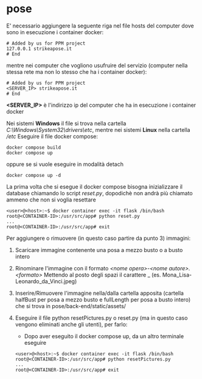 # pose

<!---
Inizializzazione progetto con git
```
<user>@<host>:~$ mkdir pose
<user>@<host>:~$ cd pose
<user>@<host>:~$ git init
<user>@<host>:~$ git remote add origin https://<ACCESS-TOKEN>@github.com/loreferretti/pose.git/
<user>@<host>:~$ git pull origin master
```
--->

E' necessario aggiungere la seguente riga nel file hosts del computer dove sono in esecuzione i container docker:
```
# Added by us for PPM project
127.0.0.1 strikeapose.it
# End
```
mentre nei computer che vogliono usufruire del servizio (computer nella stessa rete ma non lo stesso che ha i container docker):
```
# Added by us for PPM project
<SERVER_IP> strikeapose.it
# End
```
**<SERVER_IP>** è l'indirizzo ip del computer che ha in esecuzione i container docker

Nei sistemi **Windows** il file si trova nella cartella *C:\Windows\System32\drivers\etc*, mentre nei sistemi **Linux** nella cartella */etc*
Eseguire il file docker compose:

```
docker compose build
docker compose up
```
oppure se si vuole eseguire in modalità detach
```
docker compose up -d
```
La prima volta che si esegue il docker compose bisogna inizializzare il database chiamando lo script *reset.py*, dopodichè non andrà più chiamato
ammeno che non si voglia resettare
```
<user>@<host>:~$ docker container exec -it flask /bin/bash
root@<CONTAINER-ID>:/usr/src/app# python reset.py
...
root@<CONTAINER-ID>:/usr/src/app# exit
```
Per aggiungere o rimuovere (in questo caso partire da punto 3) immagini:

1. Scaricare immagine contenente una posa a mezzo busto o a busto intero

2. Rinominare l'immagine con il formato *\<nome opera\>-\<nome autore\>\.\<formato\>*
   Mettendo al posto degli spazi il carattere _ (es. Mona_Lisa-Leonardo_da_Vinci.jpeg)

3. Inserire/Rimuovere l'immagine nella/dalla cartella apposita (cartella halfBust per posa a mezzo busto e fullLength per posa a busto intero) che si trova in
   pose/back-end/static/assets/

4. Eseguire il file python resetPictures.py o reset.py (ma in questo caso vengono eliminati anche gli utenti), per farlo:
	* Dopo aver eseguito il docker compose up, da un altro terminale eseguire
    ```
    <user>@<host>:~$ docker container exec -it flask /bin/bash
    root@<CONTAINER-ID>:/usr/src/app# python resetPictures.py
    ...
    root@<CONTAINER-ID>:/usr/src/app# exit
     ```
